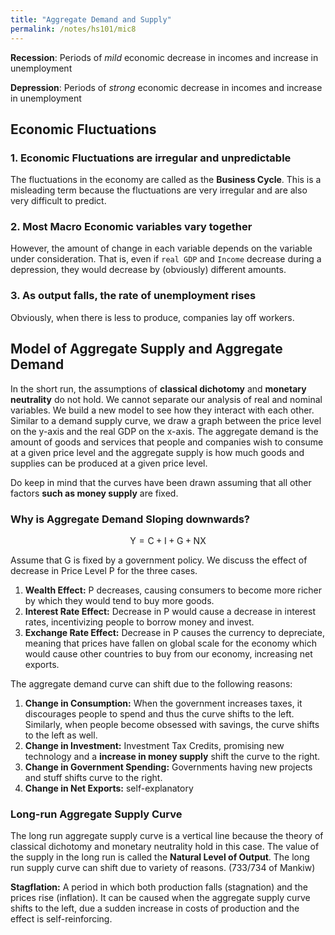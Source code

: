 ```yaml
---
title: "Aggregate Demand and Supply"
permalink: /notes/hs101/mic8
---
```


**Recession**: Periods of *mild* economic decrease in incomes and increase in unemployment

**Depression**: Periods of *strong* economic decrease in incomes and increase in unemployment 



## Economic Fluctuations

### 1. Economic Fluctuations are irregular and unpredictable

The fluctuations in the economy are called as the **Business Cycle**. This is a misleading term because the fluctuations are very irregular and are also very difficult to predict.

### 2. Most Macro Economic variables vary together

However, the amount of change in each variable depends on the variable under consideration. That is, even if `real GDP` and `Income` decrease during a depression, they would decrease by (obviously) different amounts.

### 3. As output falls, the rate of unemployment rises

Obviously, when there is less to produce, companies lay off workers.



## Model of Aggregate Supply and Aggregate Demand

In the short run, the assumptions of **classical dichotomy** and **monetary neutrality** do not hold. We cannot separate our analysis of real and nominal variables. We build a new model to see how they interact with each other. Similar to a demand supply curve, we draw a graph between the price level on the y-axis and the real GDP on the x-axis. The aggregate demand is the amount of goods and services that people and companies wish to consume at a given price level and the aggregate supply is how much goods and supplies can be produced at a given price level.

Do keep in mind that the curves have been drawn assuming that all other factors **such as money supply** are fixed.

### Why is Aggregate Demand Sloping downwards?

$$
\text{Y} = \text{C}+\text{I}+\text{G}+\text{NX}
$$

Assume that $\text{G}$ is fixed by a government policy. We discuss the effect of decrease in Price Level $\text{P}$ for the three cases.

1. **Wealth Effect:** $\text{P}$ decreases, causing consumers to become more richer by which they would tend to buy more goods.
2. **Interest Rate Effect:** Decrease in $\text{P}$ would cause a decrease in interest rates, incentivizing people to borrow money and invest.
3. **Exchange Rate Effect:** Decrease in $\text{P}$ causes the currency to depreciate, meaning that prices have fallen on global scale for the economy which would cause other countries to buy from our economy, increasing net exports.

The aggregate demand curve can shift due to the following reasons:

1. **Change in Consumption:** When the government increases taxes, it discourages people to spend and thus the curve shifts to the left. Similarly, when people become obsessed with savings, the curve shifts to the left as well.
2. **Change in Investment:** Investment Tax Credits, promising new technology and a **increase in money supply** shift the curve to the right.
3. **Change in Government Spending:** Governments having new projects and stuff shifts curve to the right.
4. **Change in Net Exports:** self-explanatory

### Long-run Aggregate Supply Curve

The long run aggregate supply curve is a vertical line because the theory of classical dichotomy and monetary neutrality hold in this case. The value of the supply in the long run is called the **Natural Level of Output**. The long run supply curve can shift due to variety of reasons. (733/734 of Mankiw)

**Stagflation:** A period in which both production falls (stagnation) and the prices rise (inflation). It can be caused when the aggregate supply curve shifts to the left, due a sudden increase in costs of production and the effect is self-reinforcing. 